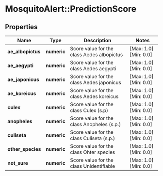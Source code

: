 # MosquitoAlert::PredictionScore


## Properties
Name | Type | Description | Notes
------------ | ------------- | ------------- | -------------
**ae_albopictus** | **numeric** | Score value for the class Aedes albopictus | [Max: 1.0] [Min: 0.0] 
**ae_aegypti** | **numeric** | Score value for the class Aedes aegypti | [Max: 1.0] [Min: 0.0] 
**ae_japonicus** | **numeric** | Score value for the class Aedes japonicus | [Max: 1.0] [Min: 0.0] 
**ae_koreicus** | **numeric** | Score value for the class Aedes koreicus | [Max: 1.0] [Min: 0.0] 
**culex** | **numeric** | Score value for the class Culex (s.p) | [Max: 1.0] [Min: 0.0] 
**anopheles** | **numeric** | Score value for the class Anopheles (s.p.) | [Max: 1.0] [Min: 0.0] 
**culiseta** | **numeric** | Score value for the class Culiseta (s.p.) | [Max: 1.0] [Min: 0.0] 
**other_species** | **numeric** | Score value for the class Ohter species | [Max: 1.0] [Min: 0.0] 
**not_sure** | **numeric** | Score value for the class Unidentifiable | [Max: 1.0] [Min: 0.0] 


